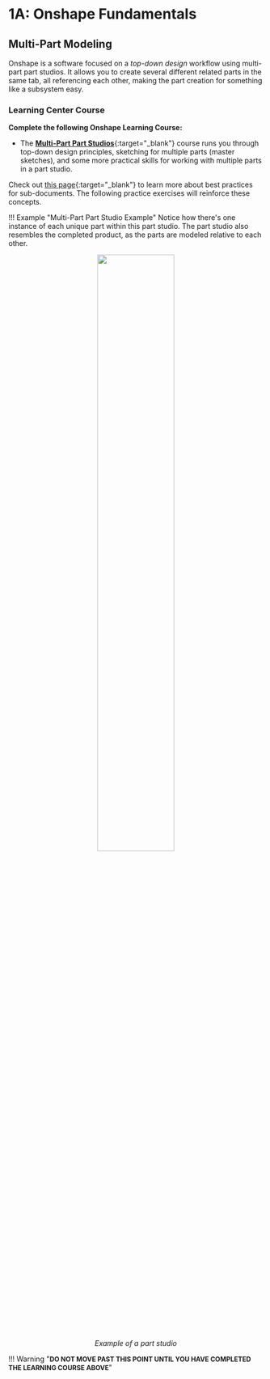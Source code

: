 # 1A: Onshape Fundamentals


## Multi-Part Modeling

Onshape is a software focused on a *top-down design* workflow using multi-part part studios. It allows you to create several different related parts in the same tab, all referencing each other, making the part creation for something like a subsystem easy.

### Learning Center Course
**Complete the following Onshape Learning Course:**

- The [**Multi-Part Part Studios**](https://learn.onshape.com/courses/fundamentals-multi-part-part-studios "Multi-Part Part Studios Onshape Learning Course"){:target="_blank"} course runs you through top-down design principles, sketching for multiple parts (master sketches), and some more practical skills for working with multiple parts in a part studio.

Check out [this page](../../../best-practices/sub-document-setup.md "Sub-Document Best Practices Page"){:target="_blank"} to learn more about best practices for sub-documents. The following practice exercises will reinforce these concepts.

!!! Example "Multi-Part Part Studio Example"
    Notice how there's one instance of each unique part within this part studio. The part studio also resembles the completed product, as the parts are modeled relative to each other.
    <center><img src="\img\learning-course\stage1a\1a-PartStudio.webp" width="55%"></center>
    <center> *Example of a part studio* </center>

!!! Warning "<span style="font-size: 0.8rem !important;">**DO NOT MOVE PAST THIS POINT UNTIL YOU HAVE COMPLETED THE LEARNING COURSE ABOVE**</span>"

<br>

